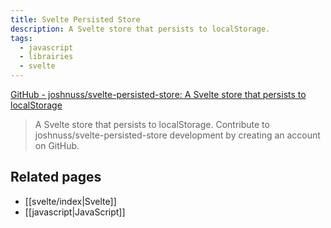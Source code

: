 ```yaml
---
title: Svelte Persisted Store
description: A Svelte store that persists to localStorage.
tags:
  - javascript
  - librairies
  - svelte
---
```

[GitHub - joshnuss/svelte-persisted-store: A Svelte store that persists to localStorage](https://github.com/joshnuss/svelte-persisted-store)
> A Svelte store that persists to localStorage. Contribute to joshnuss/svelte-persisted-store development by creating an account on GitHub.

## Related pages

- [[svelte/index|Svelte]]
- [[javascript|JavaScript]]

